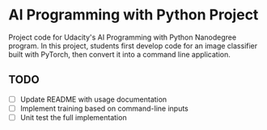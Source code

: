 # AI Programming with Python Project

Project code for Udacity's AI Programming with Python Nanodegree program. In this project, students first develop code for an image classifier built with PyTorch, then convert it into a command line application.


## TODO

- [ ] Update README with usage documentation
- [ ] Implement training based on command-line inputs
- [ ] Unit test the full implementation
